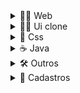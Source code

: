 <!--------------------------------------------------------------->

<details>
  
  <summary>🦸‍♂️ Web</summary>
  
  <br>

  [Exemplo de portfólio](https://github.com/Nerd00F/Personal-Portfolio-Webpage)
    
  [Página de documentação](https://github.com/Nerd00F/Technical-Documentation-Page)
  
  [Consulta de cep](https://github.com/Nerd00F/Consulta-de-Cep)
  
  [E-Commerce](https://github.com/Nerd00F/E-Commerce)
  
  [Relógio](https://github.com/Nerd00F/Relogio)
  
</details>

<!--------------------------------------------------------------->

<details>
  
  <summary>👨‍🔬 Ui clone</summary>
  
  <br>
  
  [Instagram](https://github.com/Nerd00F/instagram-ui)

  [Youtube](https://github.com/Nerd00F/Youtube-clone)
  
</details>

<!--------------------------------------------------------------->

<details>
  
  <summary>🎨 Css</summary>
  
  <br>

  [Pêndulo de Newton](https://github.com/Nerd00F/Pendulo-de-Newton)

  [Floco de neve](https://github.com/Nerd00F/Floco-de-neve)
  
  [Flip card](https://github.com/Nerd00F/flip-card)
  
  [Coração](https://github.com/Nerd00F/heart)

  [Bolas quicando](https://github.com/Nerd00F/quicking)

  [Animação simples](https://github.com/Nerd00F/sample-animation)

</details>

<!--------------------------------------------------------------->

<details>
  
  <summary>☕ Java</summary>

  <br>
    
  [Spring boot](https://github.com/Nerd00F/Spring-boot)

  [Banco de dados H2](https://github.com/Nerd00F/Banco-de-dados-Java)
  
  [Desktop](https://github.com/Nerd00F/Java-desktop)

</details>

<!--------------------------------------------------------------->

<details>
  
  <summary>🛠️ Outros</summary>

  <br>

  [Estudos (C, C++, Java e Python)](https://github.com/Nerd00F/Estudos)
  
  [Uri online judge](https://github.com/Nerd00F/uri-online-judge)

  [Projetos em arduino](https://github.com/Nerd00F/Projetos-em-arduino)
  
  [Desenvolvimento de jogos](https://github.com/Nerd00F/Desenvolvimento-de-jogos)

</details>

<!--------------------------------------------------------------->

<details>
  
  <summary>👥 Cadastros</summary>

  <br>

  [Be the hero - Oministack #11](https://github.com/Nerd00F/Be-the-hero)
  
  [Listagem de Cursos](https://github.com/Nerd00F/Listagem-cursos)
  
  [Cadastro Empresarial](https://github.com/Nerd00F/Cadastro-robusto)

  [Java Desktop](https://github.com/Nerd00F/Sistema-de-cadastro-desktop-em-Java)

</details>

<!--------------------------------------------------------------->

